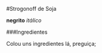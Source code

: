 #Strogonoff de Soja

**negrito**
_itálico_

###Ingredientes

Colou uns ingredientes lá, preguiça;


